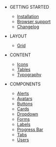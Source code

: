* GETTING STARTED
    * [Installation](getting-started/installation.md)
    * [Browser support](getting-started/browser-support.md)
    * [Changelog](getting-started/changelog.md)

* LAYOUT
    * [Grid](layout/grid.md)

* CONTENT
    * [Icons](content/icons.md)
    * [Tables](content/tables.md)
    * [Typography](content/typography.md)

* COMPONENTS
    * [Alerts](components/alerts.md)
    * [Avatars](components/avatars.md)
    * [Buttons](components/buttons.md)
    * [Cards](components/cards.md)
    * [Dropdown](components/dropdown.md)
    * [Forms](components/forms.md)
    * [Labels](components/labels.md)
    * [Progress Bar](components/progress-bars.md)
    * [Tabs](components/tabs.md)
    * [Users](components/users.md)